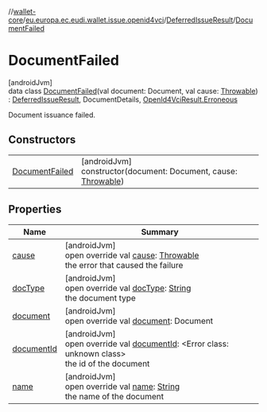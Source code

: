 //[wallet-core](../../../../index.md)/[eu.europa.ec.eudi.wallet.issue.openid4vci](../../index.md)/[DeferredIssueResult](../index.md)/[DocumentFailed](index.md)

# DocumentFailed

[androidJvm]\
data class [DocumentFailed](index.md)(val document: Document, val cause: [Throwable](https://kotlinlang.org/api/latest/jvm/stdlib/kotlin-stdlib/kotlin/-throwable/index.html)) : [DeferredIssueResult](../index.md), DocumentDetails, [OpenId4VciResult.Erroneous](../../-open-id4-vci-result/-erroneous/index.md)

Document issuance failed.

## Constructors

| | |
|---|---|
| [DocumentFailed](-document-failed.md) | [androidJvm]<br>constructor(document: Document, cause: [Throwable](https://kotlinlang.org/api/latest/jvm/stdlib/kotlin-stdlib/kotlin/-throwable/index.html)) |

## Properties

| Name | Summary |
|---|---|
| [cause](cause.md) | [androidJvm]<br>open override val [cause](cause.md): [Throwable](https://kotlinlang.org/api/latest/jvm/stdlib/kotlin-stdlib/kotlin/-throwable/index.html)<br>the error that caused the failure |
| [docType](../doc-type.md) | [androidJvm]<br>open override val [docType](../doc-type.md): [String](https://kotlinlang.org/api/latest/jvm/stdlib/kotlin-stdlib/kotlin/-string/index.html)<br>the document type |
| [document](document.md) | [androidJvm]<br>open override val [document](document.md): Document |
| [documentId](../document-id.md) | [androidJvm]<br>open override val [documentId](../document-id.md): &lt;Error class: unknown class&gt;<br>the id of the document |
| [name](../name.md) | [androidJvm]<br>open override val [name](../name.md): [String](https://kotlinlang.org/api/latest/jvm/stdlib/kotlin-stdlib/kotlin/-string/index.html)<br>the name of the document |
